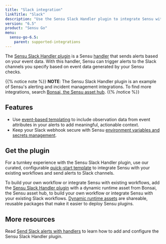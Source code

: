 ```yaml
---
title: "Slack integration"
linkTitle: "Slack"
description: "Use the Sensu Slack Handler plugin to integrate Sensu with your alerting workflows. Read about the features of Sensu's Slack integration and learn how to get the plugin."
version: "6.5"
product: "Sensu Go"
menu: 
  sensu-go-6.5:
    parent: supported-integrations
---
```


The [Sensu Slack Handler plugin][4] is a Sensu [handler][1] that sends alerts based on your event data.
With this handler, Sensu can trigger alerts to the Slack channels you specify based on event data generated by your Sensu checks.

{{% notice note %}}
**NOTE**: The Sensu Slack Handler plugin is an example of Sensu's alerting and incident management integrations.
To find more integrations, search [Bonsai, the Sensu asset hub](https://bonsai.sensu.io/).
{{% /notice %}}

## Features

- Use [event-based templating][2] to include observation data from event attributes in your alerts to add meaningful, actionable context.
- Keep your Slack webhook secure with Sensu [environment variables and secrets management][7].

## Get the plugin

For a turnkey experience with the Sensu Slack Handler plugin, use our curated, configurable [quick-start template][8] to integrate Sensu with your existing workflows and send alerts to Slack channels.

To build your own workflow or integrate Sensu with existing workflows, add the [Sensu Slack Handler plugin][4] with a dynamic runtime asset from Bonsai, the Sensu asset hub, to build your own workflow or integrate Sensu with your existing Slack workflows.
[Dynamic runtime assets][5] are shareable, reusable packages that make it easier to deploy Sensu plugins.

## More resources

Read [Send Slack alerts with handlers][3] to learn how to add and configure the Sensu Slack Handler plugin.


[1]: ../../../observability-pipeline/observe-process/handlers/
[2]: ../../../observability-pipeline/observe-process/handler-templates/
[3]: ../../../observability-pipeline/observe-process/send-slack-alerts/
[4]: https://bonsai.sensu.io/assets/sensu/sensu-slack-handler
[5]: ../../assets/
[7]: ../../../operations/manage-secrets/
[8]: https://github.com/sensu/catalog/blob/main/pipelines/alert/slack.yaml
